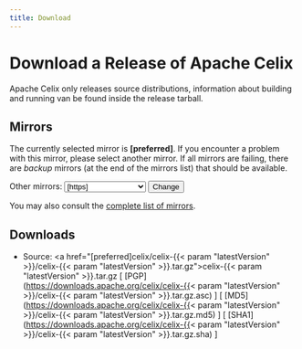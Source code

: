 ```yaml
---
title: Download
---
```


# Download a Release of Apache Celix

Apache Celix only releases source distributions, information about building and running van be found inside the release tarball.

## Mirrors

The currently selected mirror is **[preferred]**. If you encounter a problem with this mirror, please select another mirror. If all mirrors are failing, there are *backup* 
mirrors (at the end of the mirrors list) that should be available. 
<form action="[location]" method="get" id="SelectMirror">
    Other mirrors:
    <select name="Preferred">
        [if-any https]
        [for https]
        <option value="[https]">[https]</option>
        [end]
        [end]
        [if-any http]
        [for http]
        <option value="[http]">[http]</option>
        [end]
        [end]
        [if-any ftp]
        [for ftp]<option value="[ftp]">[ftp]</option>
        [end]
        [end]
        [if-any backup]
        [for backup]<option value="[backup]">\[backup\] \(backup\)</option>
        [end]
        [end]
    </select>
    <input type="submit" value="Change" />
</form>

You may also consult the [complete list of mirrors](https://www.apache.org/mirrors/).

## Downloads

- Source: <a href="[preferred]celix/celix-{{< param "latestVersion" >}}/celix-{{< param "latestVersion" >}}.tar.gz">celix-{{< param "latestVersion" >}}.tar.gz</a> 
[ [PGP](https://downloads.apache.org/celix/celix-{{< param "latestVersion" >}}/celix-{{< param "latestVersion" >}}.tar.gz.asc) ] [
[MD5](https://downloads.apache.org/celix/celix-{{< param "latestVersion" >}}/celix-{{< param "latestVersion" >}}.tar.gz.md5) ] [
[SHA1](https://downloads.apache.org/celix/celix-{{< param "latestVersion" >}}/celix-{{< param "latestVersion" >}}.tar.gz.sha) ]
